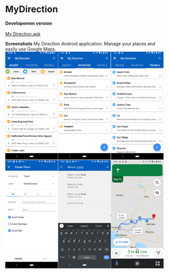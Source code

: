 # MyDirection

**Developemen version**
<br></br><a id="raw-url" href="https://github.com/allwiz/MyDirection/blob/main/bin/net.allwiz.mydirection-v1.0.2-release.apk">My Direction.apk</a>

**Screenshots**
My Direction Android application. Manage your places and easily use Google Maps.
![alt text](https://github.com/allwiz/MyDirection/blob/main/doc/mydirection.app.screenshots.png "My Direction")
